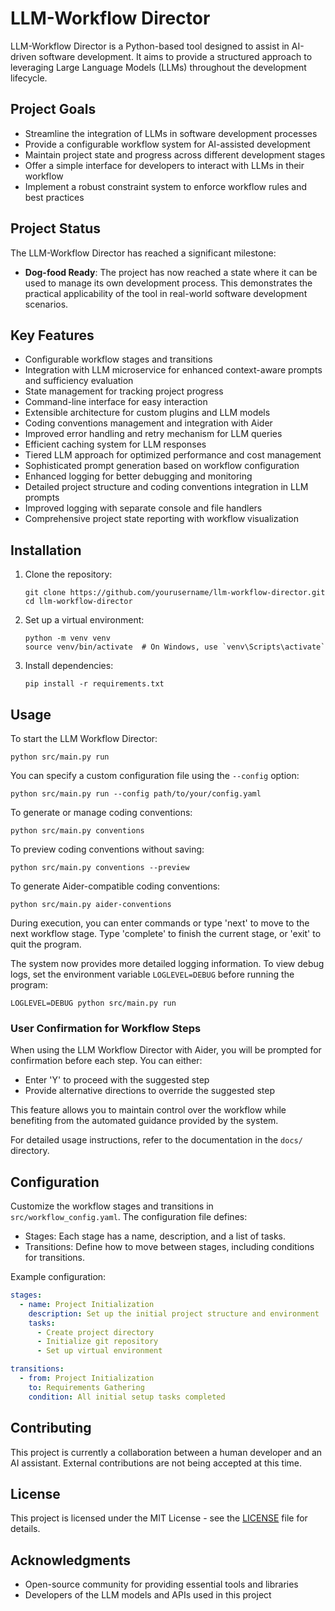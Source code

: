 # LLM-Workflow Director

LLM-Workflow Director is a Python-based tool designed to assist in AI-driven software development. It aims to provide a structured approach to leveraging Large Language Models (LLMs) throughout the development lifecycle.

## Project Goals

- Streamline the integration of LLMs in software development processes
- Provide a configurable workflow system for AI-assisted development
- Maintain project state and progress across different development stages
- Offer a simple interface for developers to interact with LLMs in their workflow
- Implement a robust constraint system to enforce workflow rules and best practices

## Project Status

The LLM-Workflow Director has reached a significant milestone:

- **Dog-food Ready**: The project has now reached a state where it can be used to manage its own development process. This demonstrates the practical applicability of the tool in real-world software development scenarios.

## Key Features

- Configurable workflow stages and transitions
- Integration with LLM microservice for enhanced context-aware prompts and sufficiency evaluation
- State management for tracking project progress
- Command-line interface for easy interaction
- Extensible architecture for custom plugins and LLM models
- Coding conventions management and integration with Aider
- Improved error handling and retry mechanism for LLM queries
- Efficient caching system for LLM responses
- Tiered LLM approach for optimized performance and cost management
- Sophisticated prompt generation based on workflow configuration
- Enhanced logging for better debugging and monitoring
- Detailed project structure and coding conventions integration in LLM prompts
- Improved logging with separate console and file handlers
- Comprehensive project state reporting with workflow visualization

## Installation

1. Clone the repository:
   ```
   git clone https://github.com/yourusername/llm-workflow-director.git
   cd llm-workflow-director
   ```

2. Set up a virtual environment:
   ```
   python -m venv venv
   source venv/bin/activate  # On Windows, use `venv\Scripts\activate`
   ```

3. Install dependencies:
   ```
   pip install -r requirements.txt
   ```

## Usage

To start the LLM Workflow Director:

```
python src/main.py run
```

You can specify a custom configuration file using the `--config` option:

```
python src/main.py run --config path/to/your/config.yaml
```

To generate or manage coding conventions:

```
python src/main.py conventions
```

To preview coding conventions without saving:

```
python src/main.py conventions --preview
```

To generate Aider-compatible coding conventions:

```
python src/main.py aider-conventions
```

During execution, you can enter commands or type 'next' to move to the next workflow stage. Type 'complete' to finish the current stage, or 'exit' to quit the program.

The system now provides more detailed logging information. To view debug logs, set the environment variable `LOGLEVEL=DEBUG` before running the program:

```
LOGLEVEL=DEBUG python src/main.py run
```

### User Confirmation for Workflow Steps

When using the LLM Workflow Director with Aider, you will be prompted for confirmation before each step. You can either:

- Enter 'Y' to proceed with the suggested step
- Provide alternative directions to override the suggested step

This feature allows you to maintain control over the workflow while benefiting from the automated guidance provided by the system.

For detailed usage instructions, refer to the documentation in the `docs/` directory.

## Configuration

Customize the workflow stages and transitions in `src/workflow_config.yaml`. The configuration file defines:

- Stages: Each stage has a name, description, and a list of tasks.
- Transitions: Define how to move between stages, including conditions for transitions.

Example configuration:

```yaml
stages:
  - name: Project Initialization
    description: Set up the initial project structure and environment
    tasks:
      - Create project directory
      - Initialize git repository
      - Set up virtual environment

transitions:
  - from: Project Initialization
    to: Requirements Gathering
    condition: All initial setup tasks completed
```

## Contributing

This project is currently a collaboration between a human developer and an AI assistant. External contributions are not being accepted at this time.

## License

This project is licensed under the MIT License - see the [LICENSE](LICENSE) file for details.

## Acknowledgments

- Open-source community for providing essential tools and libraries
- Developers of the LLM models and APIs used in this project
